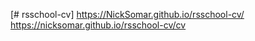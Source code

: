 [# rsschool-cv] https://NickSomar.github.io/rsschool-cv/
https://nicksomar.github.io/rsschool-cv/cv
